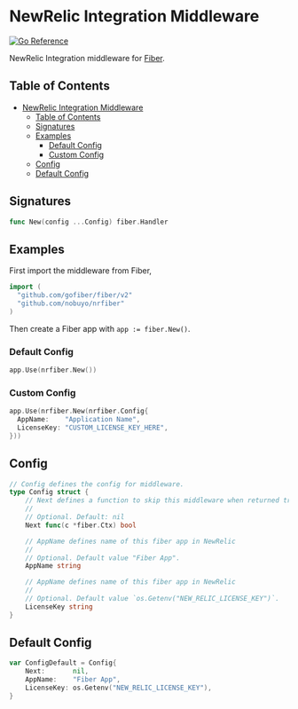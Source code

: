 # NewRelic Integration Middleware
[![Go Reference](https://pkg.go.dev/badge/github.com/nobuyo/nrfiber.svg)](https://pkg.go.dev/github.com/nobuyo/nrfiber)

NewRelic Integration middleware for [Fiber](https://github.com/gofiber/fiber).

## Table of Contents

- [NewRelic Integration Middleware](#newrelic-integration-middleware)
	- [Table of Contents](#table-of-contents)
	- [Signatures](#signatures)
	- [Examples](#examples)
		- [Default Config](#default-config)
		- [Custom Config](#custom-config)
	- [Config](#config)
	- [Default Config](#default-config-1)

## Signatures

```go
func New(config ...Config) fiber.Handler
```

## Examples

First import the middleware from Fiber,

```go
import (
  "github.com/gofiber/fiber/v2"
  "github.com/nobuyo/nrfiber"
)
```

Then create a Fiber app with `app := fiber.New()`.

### Default Config

```go
app.Use(nrfiber.New())
```

### Custom Config

```go
app.Use(nrfiber.New(nrfiber.Config{
  AppName:    "Application Name",
  LicenseKey: "CUSTOM_LICENSE_KEY_HERE",
}))
```

## Config

```go
// Config defines the config for middleware.
type Config struct {
	// Next defines a function to skip this middleware when returned true.
	//
	// Optional. Default: nil
	Next func(c *fiber.Ctx) bool

	// AppName defines name of this fiber app in NewRelic
	//
	// Optional. Default value "Fiber App".
	AppName string

	// AppName defines name of this fiber app in NewRelic
	//
	// Optional. Default value `os.Getenv("NEW_RELIC_LICENSE_KEY")`.
	LicenseKey string
}
```

## Default Config

```go
var ConfigDefault = Config{
	Next:       nil,
	AppName:    "Fiber App",
	LicenseKey: os.Getenv("NEW_RELIC_LICENSE_KEY"),
}
```

